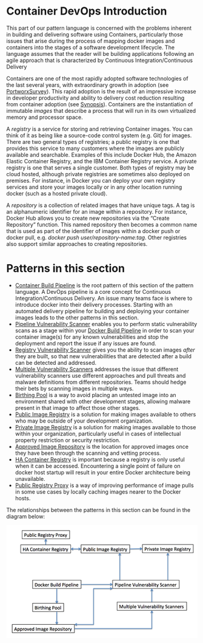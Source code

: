 # Container DevOps Introduction

This part of our pattern language is concerned with the problems inherent in building and delivering software using Containers,
particularly those issues that arise during the process of mapping docker images and containers into the stages of a software development
lifecycle. The language assumes that the reader will be building applications following an agile approach that is characterized by 
Continuous Integration/Continuous Delivery

Containers are one of the most rapidly adopted software technologies of the last several years, with extraordinary growth in adoption (see [PortworxSurvey](https://portworx.com/2017-container-adoption-survey/)). This rapid adoption is the result of an impressive increase in developer productivity and ability to delivery cost reduction resulting from container adoption (see [Synopsis](https://www.synopsys.com/blogs/software-security/container-adoption-numbers/)).  Containers are the instantiation of immutable *images* that describe a process that will run in its own virtualized memory and processor space.

A *registry* is a service for storing and retrieving Container images.  You can think of it as being like a source-code control system (e.g. Git) for images.  There are two general types of registries; a public registry is one that provides this service to many customers where the images are publicly available and searchable.  Examples of this include Docker Hub, the Amazon Elastic Container Registry, and the IBM Container Registry service.  A private registry is one that serves a single customer. Both types of registry may be cloud hosted, although private registries are sometimes also deployed on premises.  For instance, in Docker you can deploy your own registry services and store your images locally or in any other location running docker (such as a hosted private cloud).

A *repository* is a collection of related images that have unique tags.  A tag is an alphanumeric identifier for an image within a repository.  For instance, Docker Hub allows you to create new repositories via the “Create Repository” function.  This named repository then becomes a common name that is used as part of the identifier of images within a docker push or docker pull, e.g. *docker push user/repository-name:tag*.  Other registries also support similar approaches to creating repositories.


# Patterns in this section

+ [Container Build Pipeline](docker-build-pipeline.md) is the root pattern of this section of the pattern language.  A DevOps pipeline is a core concept for Continuous Integration/Continuous Delivery.  An issue many teams face is where to introduce docker into their delivery processes.  Starting with an automated delivery pipeline for building and deploying your container images leads to the other patterns in this section.
+ [Pipeline Vulnerability Scanner](cicd-pipeline-vulnerability-scan.md) enables you to perform static vulnerability scans as a stage within your [Docker Build Pipeline](docker-build-pipeline.md) in order to scan your container image(s) for any known vulnerabilities and stop the deployment and report the issue if any issues are found.
+ [Registry Vulnerability Scanner](registry-vulnerability-scanner.md) gives you the ability to scan images *after* they are built, so that new vulnerabilities that are detected after a build can be detected and addressed.
+ [Multiple Vulnerability Scanners](multiple-vulnerability-scanners.md) addresses the issue that different vulnerability scanners use different approaches and pull threats and malware definitions from different repositories.  Teams should hedge their bets by scanning images in multiple ways.
+ [Birthing Pool](birthing-pool.md) is a way to avoid placing an untested image into an environment shared with other development stages, allowing malware present in that image to affect those other stages.
+	[Public Image Registry](public-image-registry.md) is a solution for making images available to others who may be outside of your development organization.
+ [Private Image Registry](private-image-registry.md) is a solution for making images available to those within your organization, particularly useful in cases of intellectual property restriction or security restriction.
+ [Approved Image Repository](approved-image-repository.md) is the location for approved images once they have been through the scanning and vetting process.
+ [HA Container Registry](highly-available-container-registry.md) is important because a registry is only useful when it can be accessed.  Encountering a single point of failure on docker host startup will result in your entire Docker architecture being unavailable. 
+ [Public Registry Proxy](public-registry-proxy.md) is a way of improving performance of image pulls in some use cases by locally caching images nearer to the Docker hosts.

The relationships between the patterns in this section can be found in the diagram below:

![Figure 2](../assets/Figure2.png)
